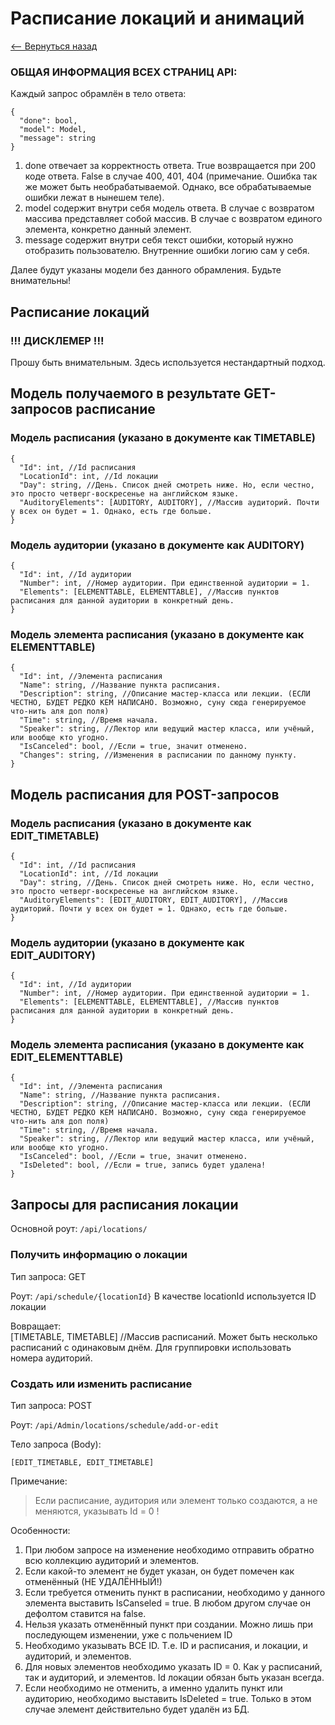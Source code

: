 # Расписание локаций и анимаций
[<-- Вернуться назад](https://github.com/Insomnia-IT/Wiki/blob/main/README.md#api)

### ОБЩАЯ ИНФОРМАЦИЯ ВСЕХ СТРАНИЦ API:
Каждый запрос обрамлён в тело ответа:
	
    {
      "done": bool,
      "model": Model,
      "message": string
    }
1) done отвечает за корректность ответа.
True возвращается при 200 коде ответа.
False в случае 400, 401, 404
(примечание. Ошибка так же может быть необрабатываемой. Однако, все обрабатываемые ошибки лежат в нынешем теле).
2) model содержит внутри себя модель ответа. В случае с возвратом массива представляет собой массив. В случае с возвратом единого элемента, конкретно данный элемент.
3) message содержит внутри себя текст ошибки, который нужно отобразить пользователю. Внутренние ошибки логию сам у себя.

Далее будут указаны модели без данного обрамления. Будьте внимательны!


## Расписание локаций

### !!! ДИСКЛЕМЕР !!!
Прошу быть внимательным. Здесь используется нестандартный подход.

## Модель получаемого в результате GET-запросов расписание

### Модель расписания (указано в документе как TIMETABLE)

    {
      "Id": int, //Id расписания
      "LocationId": int, //Id локации
      "Day": string, //День. Список дней смотреть ниже. Но, если честно, это просто четверг-воскресенье на английском языке.
      "AuditoryElements": [AUDITORY, AUDITORY], //Массив аудиторий. Почти у всех он будет = 1. Однако, есть где больше.
    }

### Модель аудитории (указано в документе как AUDITORY)

    {
      "Id": int, //Id аудитории
      "Number": int, //Номер аудитории. При единственной аудитории = 1.
      "Elements": [ELEMENTTABLE, ELEMENTTABLE], //Массив пунктов расписания для данной аудитории в конкретный день.
    }

### Модель элемента расписания (указано в документе как ELEMENTTABLE)

    {
      "Id": int, //Элемента расписания
      "Name": string, //Название пункта расписания.
      "Description": string, //Описание мастер-класса или лекции. (ЕСЛИ ЧЕСТНО, БУДЕТ РЕДКО КЕМ НАПИСАНО. Возможно, суну сюда генерируемое что-нить аля доп поля)
      "Time": string, //Время начала.
      "Speaker": string, //Лектор или ведущий мастер класса, или учёный, или вообще кто угодно.
      "IsCanceled": bool, //Если = true, значит отменено.
      "Changes": string, //Изменения в расписании по данному пункту.
    }
    
## Модель расписания для POST-запросов

### Модель расписания (указано в документе как EDIT_TIMETABLE)

    {
      "Id": int, //Id расписания
      "LocationId": int, //Id локации
      "Day": string, //День. Список дней смотреть ниже. Но, если честно, это просто четверг-воскресенье на английском языке.
      "AuditoryElements": [EDIT_AUDITORY, EDIT_AUDITORY], //Массив аудиторий. Почти у всех он будет = 1. Однако, есть где больше.
    }

### Модель аудитории (указано в документе как EDIT_AUDITORY)

    {
      "Id": int, //Id аудитории
      "Number": int, //Номер аудитории. При единственной аудитории = 1.
      "Elements": [ELEMENTTABLE, ELEMENTTABLE], //Массив пунктов расписания для данной аудитории в конкретный день.
    }

### Модель элемента расписания (указано в документе как EDIT_ELEMENTTABLE)

    {
      "Id": int, //Элемента расписания
      "Name": string, //Название пункта расписания.
      "Description": string, //Описание мастер-класса или лекции. (ЕСЛИ ЧЕСТНО, БУДЕТ РЕДКО КЕМ НАПИСАНО. Возможно, суну сюда генерируемое что-нить аля доп поля)
      "Time": string, //Время начала.
      "Speaker": string, //Лектор или ведущий мастер класса, или учёный, или вообще кто угодно.
      "IsCanceled": bool, //Если = true, значит отменено.
      "IsDeleted": bool, //Если = true, запись будет удалена!
    }
    
## Запросы для расписания локации

Основной роут: `/api/locations/`

### Получить информацию о локации
Тип запроса: GET

Роут:
`/api/schedule/{locationId}`
В качестве locationId используется ID локации

Вовращает:	
	[TIMETABLE, TIMETABLE] //Массив расписаний. Может быть несколько расписаний с одинаковым днём. Для группировки использовать номера аудиторий.
    
### Создать или изменить расписание
Тип запроса: POST

Роут:
`/api/Admin/locations/schedule/add-or-edit`

Тело запроса (Body):

	[EDIT_TIMETABLE, EDIT_TIMETABLE]
    
Примечание:
> Если расписание, аудитория или элемент только создаются, а не меняются, указывать Id = 0 !

Особенности:

1) При любом запросе на изменение необходимо отправить обратно всю коллекцию аудиторий и элементов.
2) Если какой-то элемент не будет указан, он будет помечен как отменённый (НЕ УДАЛЁННЫЙ!)
3) Если требуется отменить пункт в расписании, необходимо у данного элемента выставить IsCanseled = true. В любом другом случае он дефолтом ставится на false.
4) Нельзя указать отменённый пункт при создании. Можно лишь при последующем изменении, уже с польчением ID
5) Необходимо указывать ВСЕ ID. Т.е. ID и расписания, и локации, и аудиторий, и элементов.
6) Для новых элементов необходимо указать ID = 0. Как у расписаний, так и аудиторий, и элементов. Id локации обязан быть указан всегда.
7) Если необходимо не отменить, а именно удалить пункт или аудиторию, необходимо выставить IsDeleted = true. Только в этом случае элемент действительно будет удалён из БД.

